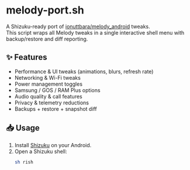 # melody-port.sh

A Shizuku-ready port of [ionuttbara/melody_android](https://github.com/ionuttbara/melody_android) tweaks.  
This script wraps all Melody tweaks in a single interactive shell menu with backup/restore and diff reporting.

## ✨ Features
- Performance & UI tweaks (animations, blurs, refresh rate)
- Networking & Wi-Fi tweaks
- Power management toggles
- Samsung / GOS / RAM Plus options
- Audio quality & call features
- Privacy & telemetry reductions
- Backups + restore + snapshot diff

## 📥 Usage

1. Install [Shizuku](https://shizuku.rikka.app/) on your Android.
2. Open a Shizuku shell:
   ```bash
   sh rish


